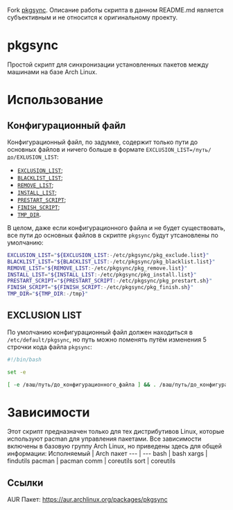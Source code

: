Fork [pkgsync](https://github.com/moparisthebest/pkgsync). Описание работы скрипта в данном README.md является субъективным и не относится к оригинальному проекту. 

# pkgsync
Простой скрипт для синхронизации установленных пакетов между машинами на базе Arch Linux.

# Использование

## Конфигурационный файл
Конфигурационный файл, по задумке, содержит только пути до основных файлов и ничего больше в формате `EXCLUSION_LIST=/путь/до/EXLUSION_LIST`:

- [`EXCLUSION_LIST`](#exclusion-list);
- [`BLACKLIST_LIST`](##BLACKLIST_LIST); 
- [`REMOVE_LIST`](##REMOVE_LIST); 
- [`INSTALL_LIST`](##INTSALL_LIST); 
- [`PRESTART_SCRIPT`](##PRESTART_SCRIPT);
- [`FINISH_SCRIPT`](##FINISH_SCRIPT);
- [`TMP_DIR`](##TMP_DIR).

В целом, даже если конфигурационного файла и не будет существовать, все пути до основных файлов в скрипте `pkgsync` будут утсановлены по умолчанию:

```bash
EXCLUSION_LIST="${EXCLUSION_LIST:-/etc/pkgsync/pkg_exclude.list}"
BLACKLIST_LIST="${BLACKLIST_LIST:-/etc/pkgsync/pkg_blacklist.list}"
REMOVE_LIST="${REMOVE_LIST:-/etc/pkgsync/pkg_remove.list}"
INSTALL_LIST="${INSTALL_LIST:-/etc/pkgsync/pkg_install.list}"
PRESTART_SCRIPT="${PRESTART_SCRIPT:-/etc/pkgsync/pkg_prestart.sh}"
FINISH_SCRIPT="${FINISH_SCRIPT:-/etc/pkgsync/pkg_finish.sh}"
TMP_DIR="${TMP_DIR:-/tmp}"
```
## EXCLUSION LIST

По умолчанию конфигурационный файл должен находиться в `/etc/default/pkgsync`, но путь можно поменять путём изменения 5 строчки кода файла `pkgsync`:

```bash
#!/bin/bash

set -e

[ -e /ваш/путь/до_конфигурационного_файла ] && . /ваш/путь/до_конфигурационного_файла
```

# Зависимости
Этот скрипт предназначен только для тех дистрибутивов Linux, которые используют pacman для управления пакетами. Все зависимости включены в базовую группу Arch Linux, но приведены здесь для общей информации:
Исполняемый | Arch пакет
--- | ---
bash | bash
xargs | findutils
pacman | pacman
comm | coreutils
sort | coreutils

## Ссылки
AUR Пакет: https://aur.archlinux.org/packages/pkgsync

